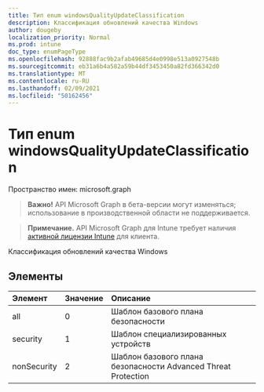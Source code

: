 ```yaml
---
title: Тип enum windowsQualityUpdateClassification
description: Классификация обновлений качества Windows
author: dougeby
localization_priority: Normal
ms.prod: intune
doc_type: enumPageType
ms.openlocfilehash: 92888fac9b2afab49685d4e0998e513a0927548b
ms.sourcegitcommit: eb31a6b4a582a59b44df3453450a82fd366342d0
ms.translationtype: MT
ms.contentlocale: ru-RU
ms.lasthandoff: 02/09/2021
ms.locfileid: "50162456"
---
```

# <a name="windowsqualityupdateclassification-enum-type"></a>Тип enum windowsQualityUpdateClassification

Пространство имен: microsoft.graph

> **Важно!** API Microsoft Graph в бета-версии могут изменяться; использование в производственной области не поддерживается.

> **Примечание.** API Microsoft Graph для Intune требует наличия [активной лицензии Intune](https://go.microsoft.com/fwlink/?linkid=839381) для клиента.

Классификация обновлений качества Windows

## <a name="members"></a>Элементы
|Элемент|Значение|Описание|
|:---|:---|:---|
|all|0|Шаблон базового плана безопасности|
|security|1 |Шаблон специализированных устройств|
|nonSecurity|2 |Шаблон базового плана безопасности Advanced Threat Protection|




